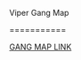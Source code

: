 Viper Gang Map

===========

[GANG MAP LINK](https://dwaynecastle.github.io/Viper-Gang-Territory-Map/)
